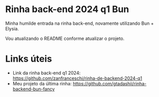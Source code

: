 # Rinha back-end 2024 q1 Bun

Minha humilde entrada na rinha back-end, novamente utilizando Bun + Elysia.

Vou atualizando o README conforme atualizar o projeto.

# Links úteis

- Link da rinha back-end q1 2024: https://github.com/zanfranceschi/rinha-de-backend-2024-q1
- Meu projeto da última rinha: https://github.com/gtadashii/rinha-backend-bun-fancy
